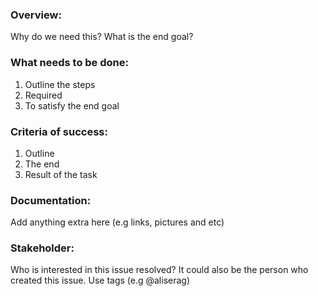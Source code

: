 ### Overview:
Why do we need this? What is the end goal?

### What needs to be done:
1. Outline the steps
2. Required
3. To satisfy the end goal

### Criteria of success:
1. Outline
2. The end
3. Result of the task

### Documentation:
Add anything extra here (e.g links, pictures and etc)

### Stakeholder:
Who is interested in this issue resolved? It could also be the person who created this issue. Use tags (e.g @aliserag)
